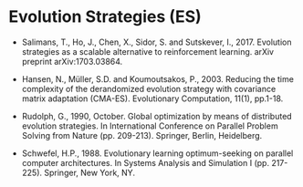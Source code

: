 # Evolution Strategies (ES)

* Salimans, T., Ho, J., Chen, X., Sidor, S. and Sutskever, I., 2017. Evolution strategies as a scalable alternative to reinforcement learning. arXiv preprint arXiv:1703.03864.

* Hansen, N., Müller, S.D. and Koumoutsakos, P., 2003. Reducing the time complexity of the derandomized evolution strategy with covariance matrix adaptation (CMA-ES). Evolutionary Computation, 11(1), pp.1-18.

* Rudolph, G., 1990, October. Global optimization by means of distributed evolution strategies. In International Conference on Parallel Problem Solving from Nature (pp. 209-213). Springer, Berlin, Heidelberg.

* Schwefel, H.P., 1988. Evolutionary learning optimum-seeking on parallel computer architectures. In Systems Analysis and Simulation I (pp. 217-225). Springer, New York, NY.
